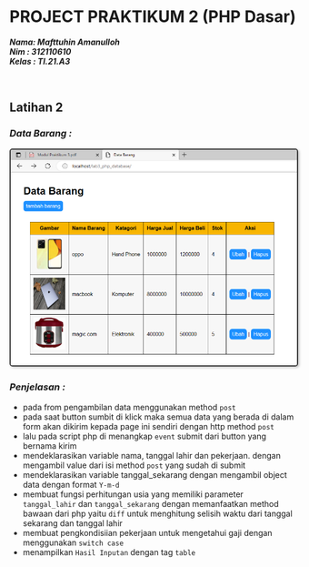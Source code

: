 # PROJECT PRAKTIKUM 2 (PHP Dasar)

**_Nama: Mafttuhin Amanulloh_** <br/>
**_Nim : 312110610_** <br/>
**_Kelas : TI.21.A3_** <br/>

<br/>

## **Latihan 2**


### _Data Barang :_

<img src="gambar/data-barang.png" style="border: 2px solid #333; border-radius: 5px; box-shadow: 2px 2px 4px #00000040">

### _Penjelasan :_

- pada from pengambilan data menggunakan method `post`
- pada saat button sumbit di klick maka semua data yang berada di dalam form akan dikirim kepada page ini sendiri dengan http method `post`
- lalu pada script php di menangkap `event` submit dari button yang bernama kirim
- mendeklarasikan variable nama, tanggal lahir dan pekerjaan. dengan mengambil value dari isi method `post` yang sudah di submit
- mendeklarasikan variable tanggal_sekarang dengan mengambil object data dengan format `Y-m-d`
- membuat fungsi perhitungan usia yang memiliki parameter `tanggal_lahir` dan `tanggal_sekarang` dengan memanfaatkan method bawaan dari php yaitu `diff` untuk menghitung selisih waktu dari tanggal sekarang dan tanggal lahir
- membuat pengkondisiian pekerjaan untuk mengetahui gaji dengan menggunakan `switch case`
- menampilkan `Hasil Inputan` dengan tag `table`

